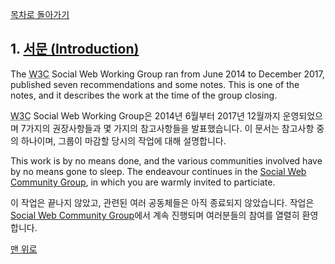 [목차로 돌아가기](SocialWebProtocolsContents.md)

## 1. [서문 (Introduction)](SocialWebProtocolsContents.md#목차-table-of-contents)

The <abbr title="World Wide Web Consortium">W3C</abbr> Social Web Working Group ran from June 2014 to December 2017, published seven recommendations and some notes. This is one of the notes, and it describes the work at the time of the group closing.

<abbr title="World Wide Web Consortium">W3C</abbr> Social Web Working Group은 2014년 6월부터 2017년 12월까지 운영되었으며 7가지의 권장사항들과 몇 가지의 참고사항들을 발표했습니다. 이 문서는 참고사항 중의 하나이며, 그룹이 마감할 당시의 작업에 대해 설명합니다.

This work is by no means done, and the various communities involved have by no means gone to sleep. The endeavour continues in the [Social Web Community Group](https://www.w3.org/wiki/SocialCG), in which you are warmly invited to particiate.

이 작업은 끝나지 않았고, 관련된 여러 공동체들은 아직 종료되지 않았습니다. 작업은 [Social Web Community Group](https://www.w3.org/wiki/SocialCG)에서 계속 진행되며 여러분들의 참여를 열렬히 환영합니다.

[맨 위로](#1-서문-introduction)
